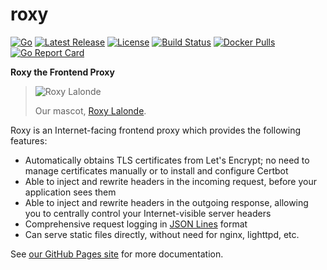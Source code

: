 # roxy

[![Go](https://img.shields.io/github/go-mod/go-version/chronos-tachyon/roxy)](https://golang.org/)
[![Latest Release](https://img.shields.io/github/v/release/chronos-tachyon/roxy?sort=semver)](https://github.com/chronos-tachyon/roxy/releases)
[![License](https://img.shields.io/badge/license-Hippocratic%202.1-brightgreen)](https://firstdonoharm.dev/version/2/1/license/)
[![Build Status](https://img.shields.io/github/workflow/status/chronos-tachyon/roxy/Go)](https://github.com/chronos-tachyon/roxy/actions/workflows/go.yml)
[![Docker Pulls](https://img.shields.io/docker/pulls/chronostachyon/roxy)](https://hub.docker.com/r/chronostachyon/roxy)
[![Go Report Card](https://goreportcard.com/badge/github.com/chronos-tachyon/roxy)](https://goreportcard.com/report/github.com/chronos-tachyon/roxy)

**Roxy the Frontend Proxy**

> ![Roxy Lalonde](https://chronos-tachyon.net/img/roxy-lalonde.png)
> 
> Our mascot, [Roxy Lalonde](https://mspaintadventures.fandom.com/wiki/Roxy_Lalonde).

Roxy is an Internet-facing frontend proxy which provides the following
features:

* Automatically obtains TLS certificates from Let's Encrypt; no need to
  manage certificates manually or to install and configure Certbot
* Able to inject and rewrite headers in the incoming request, before your
  application sees them
* Able to inject and rewrite headers in the outgoing response, allowing you to
  centrally control your Internet-visible server headers
* Comprehensive request logging in [JSON Lines](https://jsonlines.org/) format
* Can serve static files directly, without need for nginx, lighttpd, etc.

See [our GitHub Pages site](https://chronos-tachyon.github.io/roxy/) for more
documentation.
